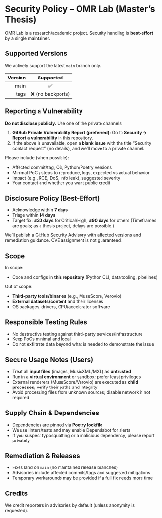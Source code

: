 # Security Policy – OMR Lab (Master’s Thesis)

OMR Lab is a research/academic project. Security handling is **best-effort** by a single maintainer.

## Supported Versions
We actively support the latest `main` branch only.

| Version | Supported |
|--------:|:---------:|
| main    | ✅        |
| tags    | ❌ (no backports) |

## Reporting a Vulnerability
**Do not disclose publicly.** Use one of the private channels:

1. **GitHub Private Vulnerability Report (preferred):**
   Go to **Security → Report a vulnerability** in this repository.
2. If the above is unavailable, open a **blank issue** with the title “Security contact request” (no details), and we’ll move to a private channel.

Please include (when possible):
- Affected commit/tag, OS, Python/Poetry versions
- Minimal PoC / steps to reproduce, logs, expected vs actual behavior
- Impact (e.g., RCE, DoS, info leak), suggested severity
- Your contact and whether you want public credit

## Disclosure Policy (Best-Effort)
- Acknowledge within **7 days**
- Triage within **14 days**
- Target fix: **≤30 days** for Critical/High, **≤90 days** for others
  (Timeframes are goals; as a thesis project, delays are possible.)

We’ll publish a GitHub Security Advisory with affected versions and remediation guidance. CVE assignment is not guaranteed.

## Scope
In scope:
- Code and configs in **this repository** (Python CLI, data tooling, pipelines)

Out of scope:
- **Third-party tools/binaries** (e.g., MuseScore, Verovio)
- **External datasets/content** and their licenses
- OS packages, drivers, GPU/accelerator software

## Responsible Testing Rules
- No destructive testing against third-party services/infrastructure
- Keep PoCs minimal and local
- Do not exfiltrate data beyond what is needed to demonstrate the issue

## Secure Usage Notes (Users)
- Treat all **input files** (images, MusicXML/MXL) as **untrusted**
- Run in a **virtual environment** or sandbox; prefer least privileges
- External renderers (MuseScore/Verovio) are executed as **child processes**; verify their paths and integrity
- Avoid processing files from unknown sources; disable network if not required

## Supply Chain & Dependencies
- Dependencies are pinned via **Poetry lockfile**
- We use linters/tests and may enable Dependabot for alerts
- If you suspect typosquatting or a malicious dependency, please report privately

## Remediation & Releases
- Fixes land on `main` (no maintained release branches)
- Advisories include affected commits/tags and suggested mitigations
- Temporary workarounds may be provided if a full fix needs more time

## Credits
We credit reporters in advisories by default (unless anonymity is requested).
